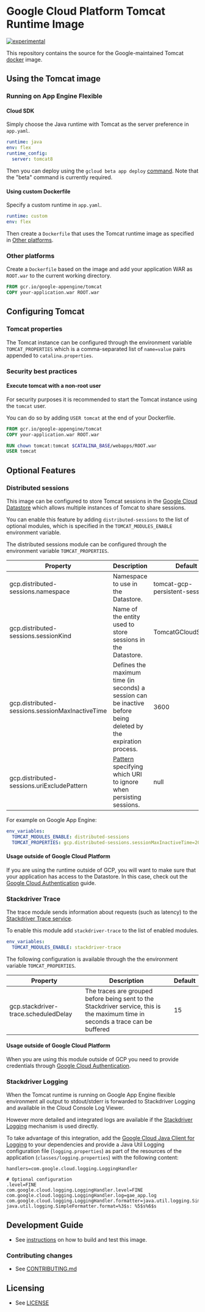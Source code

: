 # Google Cloud Platform Tomcat Runtime Image

[![experimental](http://badges.github.io/stability-badges/dist/experimental.svg)](http://github.com/badges/stability-badges)

This repository contains the source for the Google-maintained Tomcat [docker](https://docker.com) image.

## Using the Tomcat image



### Running on App Engine Flexible

#### Cloud SDK

Simply choose the Java runtime with Tomcat as the server preference in `app.yaml`.

```yaml
runtime: java
env: flex
runtime_config:
  server: tomcat8
```

Then you can deploy using the `gcloud beta app deploy` [command](https://cloud.google.com/sdk/gcloud/reference/beta/app/deploy). Note that the "beta" command is currently required.

#### Using custom Dockerfile

Specify a custom runtime in `app.yaml`.

```yaml
runtime: custom
env: flex
```

Then create a `Dockerfile` that uses the Tomcat runtime image as specified in [Other platforms](#other-platforms).

### Other platforms

Create a `Dockerfile` based on the image and add your application WAR as `ROOT.war` to the current working directory.

```dockerfile
FROM gcr.io/google-appengine/tomcat
COPY your-application.war ROOT.war
```

## Configuring Tomcat

### Tomcat properties
The Tomcat instance can be configured through the environment variable `TOMCAT_PROPERTIES` which is
a comma-separated list of `name=value` pairs appended to `catalina.properties`.

### Security best practices

#### Execute tomcat with a non-root user
For security purposes it is recommended to start the Tomcat instance using the `tomcat` user. 

You can do so by adding `USER tomcat` at the end of your Dockerfile.

```dockerfile
FROM gcr.io/google-appengine/tomcat
COPY your-application.war ROOT.war

RUN chown tomcat:tomcat $CATALINA_BASE/webapps/ROOT.war
USER tomcat
```

## Optional Features
### Distributed sessions
This image can be configured to store Tomcat sessions in the [Google Cloud Datastore](https://cloud.google.com/datastore/docs) which allows
multiple instances of Tomcat to share sessions.

You can enable this feature by adding `distributed-sessions` to the list of optional modules, which is specified in the `TOMCAT_MODULES_ENABLE` environment variable.

The distributed sessions module can be configured through the environment variable `TOMCAT_PROPERTIES`.

|  Property | Description  | Default  | 
|---|---|---|
| gcp.distributed-sessions.namespace    |  Namespace to use in the Datastore.                         |  tomcat-gcp-persistent-session |
| gcp.distributed-sessions.sessionKind  |  Name of the entity used to store sessions in the Datastore. |  TomcatGCloudSession |
| gcp.distributed-sessions.sessionMaxInactiveTime |  Defines the maximum time (in seconds) a session can be inactive before being deleted by the expiration process. | 3600 |
| gcp.distributed-sessions.uriExcludePattern | [Pattern](https://docs.oracle.com/javase/8/docs/api/java/util/regex/Pattern.html) specifying which URI to ignore when persisting sessions. | null |

For example on Google App Engine:

```yaml
env_variables:
  TOMCAT_MODULES_ENABLE: distributed-sessions
  TOMCAT_PROPERTIES: gcp.distributed-sessions.sessionMaxInactiveTime=2000,gcp.distributed-sessions.uriExcludePattern=^/_ah/.*
```

#### Usage outside of Google Cloud Platform
If you are using the runtime outside of GCP, you will want to make sure that your application has access to
the Datastore. In this case, check out the [Google Cloud Authentication](https://developers.google.com/identity/protocols/application-default-credentials) guide.

### Stackdriver Trace
The trace module sends information about requests (such as latency) to the [Stackdriver Trace service](https://cloud.google.com/trace/docs/).

To enable this module add `stackdriver-trace` to the list of enabled modules.

```yaml
env_variables:
  TOMCAT_MODULES_ENABLE: stackdriver-trace
```

The following configuration is available through the the environment variable `TOMCAT_PROPERTIES`.

|  Property | Description  | Default  |
|---|---|---|
| gcp.stackdriver-trace.scheduledDelay | The traces are grouped before being sent to the Stackdriver service, this is the maximum time in seconds a trace can be buffered| 15 |

#### Usage outside of Google Cloud Platform
When you are using this module outside of GCP you need to provide credentials through [Google Cloud Authentication](https://developers.google.com/identity/protocols/application-default-credentials).

### Stackdriver Logging
When the Tomcat runtime is running on Google App Engine flexible environment all output to stdout/stderr is forwarded to Stackdriver Logging
and available in the Cloud Console Log Viewer.

However more detailed and integrated logs are available if the [Stackdriver Logging](https://cloud.google.com/logging/) mechanism is used directly.

To take advantage of this integration, add the [Google Cloud Java Client for Logging](https://github.com/GoogleCloudPlatform/google-cloud-java/tree/master/google-cloud-logging) 
to your dependencies and provide a Java Util Logging configuration file (`logging.properties`) as part of the resources of the application (`classes/logging.properties`) with the following content:

```properties
handlers=com.google.cloud.logging.LoggingHandler

# Optional configuration
.level=FINE
com.google.cloud.logging.LoggingHandler.level=FINE
com.google.cloud.logging.LoggingHandler.log=gae_app.log
com.google.cloud.logging.LoggingHandler.formatter=java.util.logging.SimpleFormatter
java.util.logging.SimpleFormatter.format=%3$s: %5$s%6$s
```

## Development Guide

* See [instructions](DEVELOPING.md) on how to build and test this image.

### Contributing changes

* See [CONTRIBUTING.md](CONTRIBUTING.md)

## Licensing

* See [LICENSE](LICENSE)
